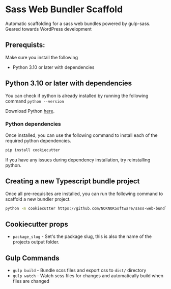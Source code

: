 # Sass Web Bundler Scaffold
Automatic scaffolding for a sass web bundles powered by gulp-sass. Geared towards WordPress development

## Prerequists:
Make sure you install the following
- Python 3.10 or later with dependencies

## Python 3.10 or later with dependencies
You can check if python is already installed by running the following command ```python --version```

Download Python [here](https://www.python.org/downloads/). 

### Python dependencies
Once installed, you can use the following command to install each of the required python dependencies.
``` sh
pip install cookiecutter
```

If you have any issues during dependency installation, try reinstalling python.


## Creating a new Typescript bundle project
Once all pre-requisites are installed, you can run the following command to scaffold a new bundler project.
``` sh
python -m cookiecutter https://github.com/NOKNOKSoftware/sass-web-bundler-scaffold

```

## Cookiecutter props
- ```package_slug``` - Set's the package slug, this is also the name of the projects output folder.


## Gulp Commands
- ```gulp build``` - Bundle scss files and export css to ```dist/``` directory
- ```gulp watch``` - Watch scss files for changes and automatically build when files are changed